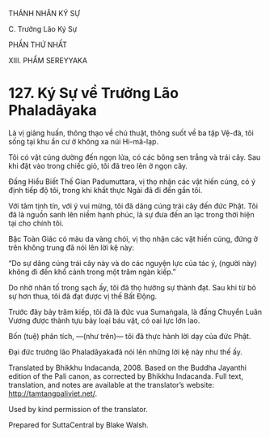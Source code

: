 THÁNH NHÂN KÝ SỰ

C. Trưởng Lão Ký Sự

PHẦN THỨ NHẤT

XIII. PHẨM SEREYYAKA

# 127\. Ký Sự về Trưởng Lão Phaladāyaka

Là vị giảng huấn, thông thạo về chú thuật, thông suốt về ba tập Vệ-đà, tôi sống tại khu ẩn cư ở không xa núi Hi-mã-lạp.

Tôi có vật cúng dường đến ngọn lửa, có các bông sen trắng và trái cây. Sau khi đặt vào trong chiếc giỏ, tôi đã treo lên ở ngọn cây.

Đấng Hiểu Biết Thế Gian Padumuttara, vị thọ nhận các vật hiến cúng, có ý định tiếp độ tôi, trong khi khất thực Ngài đã đi đến gần tôi.

Với tâm tịnh tín, với ý vui mừng, tôi đã dâng cúng trái cây đến đức Phật. Tôi đã là nguồn sanh lên niềm hạnh phúc, là sự đưa đến an lạc trong thời hiện tại cho chính tôi.

Bậc Toàn Giác có màu da vàng chói, vị thọ nhận các vật hiến cúng, đứng ở trên không trung đã nói lên lời kệ này:

“Do sự dâng cúng trái cây này và do các nguyện lực của tác ý, (người này) không đi đến khổ cảnh trong một trăm ngàn kiếp.”

Do nhờ nhân tố trong sạch ấy, tôi đã thọ hưởng sự thành đạt. Sau khi từ bỏ sự hơn thua, tôi đã đạt được vị thế Bất Động.

Trước đây bảy trăm kiếp, tôi đã là đức vua Sumaṅgala, là đấng Chuyển Luân Vương được thành tựu bảy loại báu vật, có oai lực lớn lao.

Bốn (tuệ) phân tích, ―(như trên)― tôi đã thực hành lời dạy của đức Phật.

Đại đức trưởng lão Phaladāyakađã nói lên những lời kệ này như thế ấy.

Translated by Bhikkhu Indacanda, 2008. Based on the Buddha Jayanthi edition of the Pali canon, as corrected by Bhikkhu Indacanda. Full text, translation, and notes are available at the translator’s website: http://tamtangpaliviet.net/.

Used by kind permission of the translator.

Prepared for SuttaCentral by Blake Walsh.